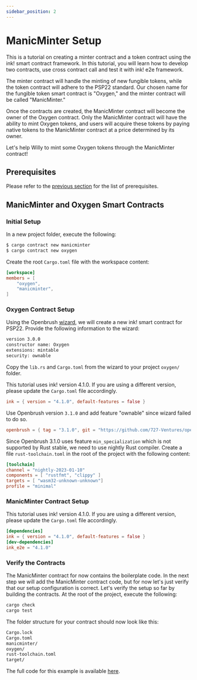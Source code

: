 ```yaml
---
sidebar_position: 2
---
```


# ManicMinter Setup
This is a tutorial on creating a minter contract and a token contract using the ink! smart contract framework. In this tutorial, you will learn how to develop two contracts, use cross contract call and test it with ink! e2e framework.

The minter contract will handle the minting of new fungible tokens, while the token contract will adhere to the PSP22 standard. Our chosen name for the fungible token smart contract is "Oxygen," and the minter contract will be called "ManicMinter."

Once the contracts are created, the ManicMinter contract will become the owner of the Oxygen contract. Only the ManicMinter contract will have the ability to mint Oxygen tokens, and users will acquire these tokens by paying native tokens to the ManicMinter contract at a price determined by its owner.

Let's help Willy to mint some Oxygen tokens through the ManicMinter contract!

## Prerequisites
Please refer to the [previous section](./manic-minter.md) for the list of prerequisites.

## ManicMinter and Oxygen Smart Contracts
### Initial Setup
In a new project folder, execute the following:

```bash
$ cargo contract new manicminter
$ cargo contract new oxygen
```
Create the root `Cargo.toml` file with the workspace content:
```toml
[workspace]
members = [
    "oxygen",
    "manicminter",
]
```

### Oxygen Contract Setup
Using the Openbrush [wizard](https://openbrush.io/), we will create a new ink! smart contract for PSP22. Provide the following information to the wizard:
```bash
version 3.0.0
constructor name: Oxygen
extensions: mintable
security: ownable
```
Copy the `lib.rs` and `Cargo.toml` from the wizard to your project `oxygen/` folder.

This tutorial uses ink! version 4.1.0. If you are using a different version, please update the `Cargo.toml` file accordingly.
```toml
ink = { version = "4.1.0", default-features = false }
```

Use Openbrush version `3.1.0` and add feature "ownable" since wizard failed to do so.

```toml
openbrush = { tag = "3.1.0", git = "https://github.com/727-Ventures/openbrush-contracts", default-features = false, features = ["psp22", "ownable"] }
```
Since Openbrush 3.1.0 uses feature `min_specialization` which is not supported by Rust stable, we need to use nightly Rust compiler. Create a file `rust-toolchain.toml` in the root of the project with the following content:
```toml
[toolchain]
channel = "nightly-2023-01-10"
components = [ "rustfmt", "clippy" ]
targets = [ "wasm32-unknown-unknown"]
profile = "minimal"
```

### ManicMinter Contract Setup
This tutorial uses ink! version 4.1.0. If you are using a different version, please update the `Cargo.toml` file accordingly.
```toml
[dependencies]
ink = { version = "4.1.0", default-features = false }
[dev-dependencies]
ink_e2e = "4.1.0"
```


### Verify the Contracts
The ManicMinter contract for now contains the boilerplate code. In the next step we will add the ManicMinter contract code, but for now let's just verify that our setup configuration is correct. 
Let's verify the setup so far by building the contracts. At the root of the project, execute the following:
```bash
cargo check
cargo test
```

The folder structure for your contract should now look like this:
```bash
Cargo.lock
Cargo.toml
manicminter/
oxygen/
rust-toolchain.toml
target/
```

The full code for this example is available [here](https://github.com/swanky-dapps/manic-minter).